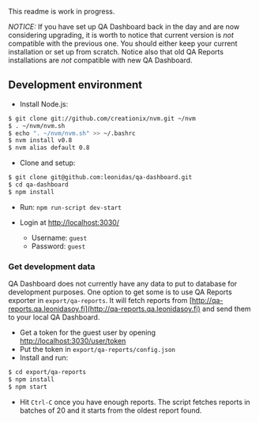 
This readme is work in progress.

*NOTICE:* If you have set up QA Dashboard back in the day and are now considering upgrading, it is worth to notice that current version is *not* compatible with the previous one. You should either keep your current installation or set up from scratch. Notice also that old QA Reports installations are *not* compatible with new QA Dashboard.

## Development environment

* Install Node.js:

```bash
$ git clone git://github.com/creationix/nvm.git ~/nvm
$ . ~/nvm/nvm.sh
$ echo ". ~/nvm/nvm.sh" >> ~/.bashrc
$ nvm install v0.8
$ nvm alias default 0.8
```

* Clone and setup:

```bash
$ git clone git@github.com:leonidas/qa-dashboard.git
$ cd qa-dashboard
$ npm install
```

* Run: `npm run-script dev-start`

* Login at [http://localhost:3030/](http://localhost:3030/)
  * Username: `guest`
  * Password: `guest`


### Get development data

QA Dashboard does not currently have any data to put to database for development purposes. One option to get some is to use QA Reports exporter in `export/qa-reports`. It will fetch reports from [http://qa-reports.qa.leonidasoy.fi](http://qa-reports.qa.leonidasoy.fi) and send them to your local QA Dashboard.

* Get a token for the guest user by opening [http://localhost:3030/user/token](http://localhost:3030/user/token)
* Put the token in `export/qa-reports/config.json`
* Install and run:

```bash
$ cd export/qa-reports
$ npm install
$ npm start
```

* Hit `Ctrl-C` once you have enough reports. The script fetches reports in batches of 20 and it starts from the oldest report found.
